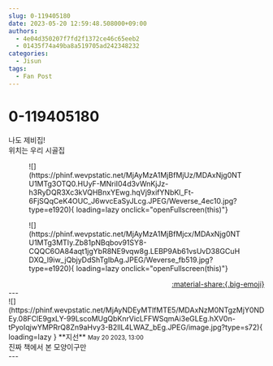 ```yaml
---
slug: 0-119405180
date: 2023-05-20 12:59:48.508000+09:00
authors:
  - 4e04d350207f7fd2f1372ce46c65eeb2
  - 01435f74a49ba8a519705ad242348232
categories:
  - Jisun
tags:
  - Fan Post
---
```


# 0-119405180

<div class="post-container" markdown="1">
<div class="content-container md-sidebar__scrollwrap" markdown="1">

나도 제비집!<br>위치는 우리 시골집
<figure markdown="1">
![](https://phinf.wevpstatic.net/MjAyMzA1MjBfMjUz/MDAxNjg0NTU1MTg3OTQ0.HUyF-MNriI04d3vWnKjJz-h3RyDQR3Xc3kVQHBnxYEwg.hqVj9xifYNbKl_Ft-6FjSQqCeK4OUC_J6wvcEaSyJLcg.JPEG/Weverse_4ec10.jpg?type=e1920){ loading=lazy onclick="openFullscreen(this)"}
</figure>

<figure markdown="1">
![](https://phinf.wevpstatic.net/MjAyMzA1MjBfMjcx/MDAxNjg0NTU1MTg3MTIy.Zb81pNBqbov91SY8-CQQC6OA84aqt1jgYbR8NE9vqw8g.LEBP9Ab61vsUvD38GCuHDXQ_l9iw_jQbjyDdShTgIbAg.JPEG/Weverse_fb519.jpg?type=e1920){ loading=lazy onclick="openFullscreen(this)"}
</figure>


</div>
</div>

<div style="text-align: right;" markdown="1">
<a href="https://weverse.io/fromis9/fanpost/0-119405180" style="text-align: right;">:material-share:{.big-emoji}</a>
</div>
---

<div class="comments-container md-sidebar__scrollwrap" markdown="1">
<div class="comment" markdown="1">
<div class='id-container' markdown="1">
![](https://phinf.wevpstatic.net/MjAyNDEyMTlfMTE5/MDAxNzM0NTgzMjY0NDEy.08FClE9gxLY-99LscoMUgQbKnrVicLFFWSqmAi3eGLEg.hXV0n-tPyoIqjwYMPRrQ8Zn9aHvy3-B2llL4LWAZ_bEg.JPEG/image.jpg?type=s72){ loading=lazy }
**<span class="artist">지선</span>** <small>May 20 2023, 13:00</small><br>
</div>
<div class='comment-body' markdown="1">
진짜 책에서 본 모양이구만
</div>
</div>
</div>
---
